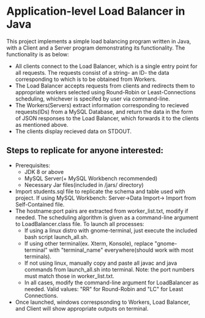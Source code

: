 # Application-level Load Balancer in Java #
This project implements a simple load balancing program written in Java, with a Client and a Server program demonstrating its functionality. The functionality is as below:
* All clients connect to the Load Balancer, which is a single entry point for all requests. The requests consist of a string- an ID- the data corresponding to which is to be obtained from Workers.
* The Load Balancer accepts requests from clients and redirects them to appropriate workers selected using Round-Robin or Least-Connections scheduling, whichever is specifed by user via command-line.
* The Workers(Servers) extract information corresponding to recieved requests(IDs) from a MySQL Database, and return the data in the form of JSON responses to the Load Balancer, which forwards it to the clients as mentioned above.
* The clients display recieved data on STDOUT.

## Steps to replicate for anyone interested: ##
* Prerequisites:
  * JDK 8 or above
  * MySQL Server(+ MySQL Workbench recommended)
  * Necessary Jar files(included in /jars/ directory)
 * Import students.sql file to replicate the schema and table used with project. If using MySQL Workbench: Server->Data Import-> Import from Self-Contained file.
 * The hostname:port pairs are extracted from worker_list.txt, modify if needed. The scheduling algorithm is given as a command-line argument to LoadBalancer.class file. To launch all processes:
   * If using a linux distro with gnome-terminal, just execute the included bash script launch_all.sh. 
   * If using other terminal(ex. Xterm, Konsole), replace "gnome-terminal" with "terminal_name" everywhere(should work with most terminals). 
   * If not using linux, manually copy and paste all javac and java commands from launch_all.sh into terminal. Note: the port numbers must match those in worker_list.txt.
   * In all cases, modify the command-line argument for LoadBalancer as needed. Valid values: "RR" for Round-Robin and "LC" for Least Connections.
 * Once launched, windows correspsonding to Workers, Load Balancer, and Client will show appropriate outputs on terminal.
  
  
 
